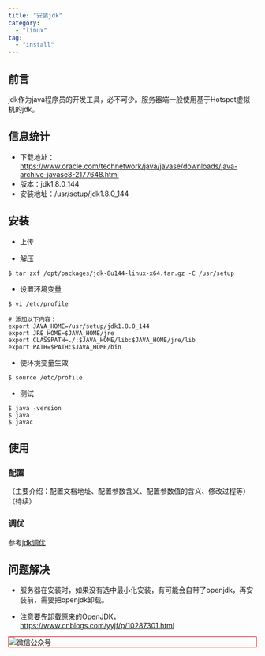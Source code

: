 ```yaml
---
title: "安装jdk"
category:
  - "linux"
tag:
  - "install"
---
```


## 前言

jdk作为java程序员的开发工具，必不可少。服务器端一般使用基于Hotspot虚拟机的jdk。

## 信息统计

- 下载地址：https://www.oracle.com/technetwork/java/javase/downloads/java-archive-javase8-2177648.html
- 版本：jdk1.8.0_144
- 安装地址：/usr/setup/jdk1.8.0_144

## 安装

- 上传

- 解压

```
$ tar zxf /opt/packages/jdk-8u144-linux-x64.tar.gz -C /usr/setup
```

- 设置环境变量

```
$ vi /etc/profile

# 添加以下内容：
export JAVA_HOME=/usr/setup/jdk1.8.0_144
export JRE_HOME=$JAVA_HOME/jre
export CLASSPATH=./:$JAVA_HOME/lib:$JAVA_HOME/jre/lib
export PATH=$PATH:$JAVA_HOME/bin
```

- 使环境变量生效

```
$ source /etc/profile
```

- 测试

```shell
$ java -version
$ java
$ javac
```

## 使用

### 配置
（主要介绍：配置文档地址、配置参数含义、配置参数值的含义、修改过程等）
（待续）

### 调优

参考[jdk调优]()

## 问题解决

- 服务器在安装时，如果没有选中最小化安装，有可能会自带了openjdk，再安装前，需要把openjdk卸载。

- 注意要先卸载原来的OpenJDK， https://www.cnblogs.com/yyjf/p/10287301.html
<img style="border:1px red solid; display:block; margin:0 auto;" :src="$withBase('/qrcode.jpg')" alt="微信公众号" />
